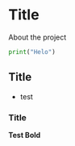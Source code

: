 #  Title

About the  project

```python
print("Helo")
```

## Title

- test

###  Title

**Test Bold**